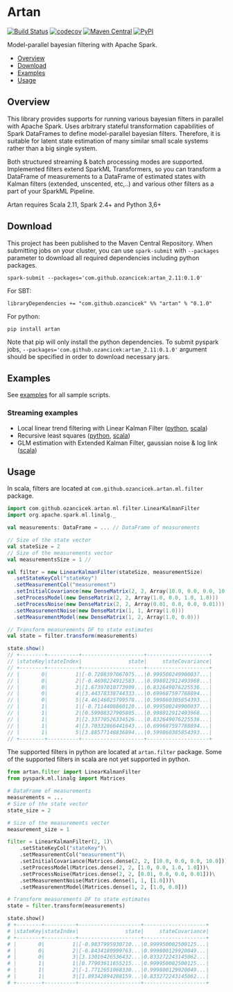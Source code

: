 # Artan
[![Build Status](https://travis-ci.com/ozancicek/artan.svg?branch=master)](https://travis-ci.com/ozancicek/artan)
[![codecov](https://codecov.io/gh/ozancicek/artan/branch/master/graph/badge.svg)](https://codecov.io/gh/ozancicek/artan)
[![Maven Central](https://img.shields.io/maven-central/v/com.github.ozancicek/artan_2.11)](https://mvnrepository.com/artifact/com.github.ozancicek/artan)
[![PyPI](https://img.shields.io/pypi/v/artan)](https://pypi.org/project/artan/)

Model-parallel bayesian filtering with Apache Spark.

- [Overview](#overview)
- [Download](#download)
- [Examples](#examples)
- [Usage](#usage)

## Overview

This library provides supports for running various bayesian filters in parallel with Apache Spark. Uses arbitrary
stateful transformation capabilities of Spark DataFrames to define model-parallel bayesian filters. Therefore, it
is suitable for latent state estimation of many similar small scale systems rather than a big single system.

Both structured streaming & batch processing modes are supported. Implemented filters extend SparkML Transformers, so
you can transform a DataFrame of measurements to a DataFrame of estimated states with Kalman filters
(extended, unscented, etc,..) and various other filters as a part of your SparkML Pipeline.

Artan requires Scala 2.11, Spark 2.4+ and Python 3,6+


## Download

This project has been published to the Maven Central Repository. When submitting jobs on your cluster, you can use
`spark-submit` with `--packages` parameter to download all required dependencies including python packages.

    spark-submit --packages='com.github.ozancicek:artan_2.11:0.1.0'

For SBT:

    libraryDependencies += "com.github.ozancicek" %% "artan" % "0.1.0"

For python:

    pip install artan

Note that pip will only install the python dependencies. To submit pyspark jobs, `--packages='com.github.ozancicek:artan_2.11:0.1.0'` argument should be specified in order to download necessary jars.


## Examples

See [examples](examples/src/main) for all sample scripts.

### Streaming examples
- Local linear trend filtering with Linear Kalman Filter ([python](examples/src/main/python/streaming/lkf_rate_source_llt.py), [scala](examples/src/main/scala/com/ozancicek/artan/examples/streaming/LKFRateSourceLLT.scala))
- Recursive least squares ([python](examples/src/main/python/streaming/rls_rate_source_ols.py), [scala](examples/src/main/scala/com/ozancicek/artan/examples/streaming/RLSRateSourceOLS.scala))
- GLM estimation with Extended Kalman Filter, gaussian noise & log link ([scala](examples/src/main/scala/com/ozancicek/artan/examples/streaming/EKFRateSourceGLMLog.scala))


## Usage

In scala, filters are located at `com.github.ozancicek.artan.ml.filter` package.

```scala
import com.github.ozancicek.artan.ml.filter.LinearKalmanFilter
import org.apache.spark.ml.linalg._

val measurements: DataFrame = ... // DataFrame of measurements

// Size of the state vector
val stateSize = 2
// Size of the measurements vector
val measurementsSize = 1 //

val filter = new LinearKalmanFilter(stateSize, measurementSize)
  .setStateKeyCol("stateKey")
  .setMeasurementCol("measurement")
  .setInitialCovariance(new DenseMatrix(2, 2, Array(10.0, 0.0, 0.0, 10.0)))
  .setProcessModel(new DenseMatrix(2, 2, Array(1.0, 0.0, 1.0, 1.0)))
  .setProcessNoise(new DenseMatrix(2, 2, Array(0.01, 0.0, 0.0, 0.01)))
  .setMeasurementNoise(new DenseMatrix(1, 1, Array(1.0)))
  .setMeasurementModel(new DenseMatrix(1, 2, Array(1.0, 0.0)))

// Transform measurements DF to state estimates
val state = filter.transform(measurements)

state.show()
// +--------+----------+--------------------+--------------------+
// |stateKey|stateIndex|               state|     stateCovariance|
// +--------+----------+--------------------+--------------------+
// |       0|         1|[-0.7208397067075...|0.999500249900037...|
// |       0|         2|[-0.4690224912583...|0.998012912493968...|
// |       0|         3|[1.67397010773909...|0.832649076225536...|
// |       0|         4|[3.44378338744333...|0.699687597788894...|
// |       0|         5|[4.46146025799578...|0.599860305854393...|
// |       1|         1|[-0.7114408860120...|0.999500249900037...|
// |       1|         2|[0.59908327905805...|0.998012912493968...|
// |       1|         3|[2.33770526334526...|0.832649076225536...|
// |       1|         4|[3.70332866441643...|0.699687597788894...|
// |       1|         5|[3.88577148836894...|0.599860305854393...|
// +--------+----------+--------------------+--------------------+
```

The supported filters in python are located at `artan.filter` package. Some of the supported filters in scala are
not yet supported in python.

```python
from artan.filter import LinearKalmanFilter
from pyspark.ml.linalg import Matrices

# DataFrame of measurements
measurements = ...
# Size of the state vector
state_size = 2

# Size of the measurements vector
measurement_size = 1

filter = LinearKalmanFilter(2, 1)\
    .setStateKeyCol("stateKey")\
    .setMeasurementCol("measurement")\
    .setInitialCovariance(Matrices.dense(2, 2, [10.0, 0.0, 0.0, 10.0]))\
    .setProcessModel(Matrices.dense(2, 2, [1.0, 0.0, 1.0, 1.0]))\
    .setProcessNoise(Matrices.dense(2, 2, [0.01, 0.0, 0.0, 0.01]))\
    .setMeasurementNoise(Matrices.dense(1, 1, [1.0]))\
    .setMeasurementModel(Matrices.dense(1, 2, [1.0, 0.0]))

# Transform measurements DF to state estimates
state = filter.transform(measurements)

state.show()
# +--------+----------+--------------------+--------------------+
# |stateKey|stateIndex|               state|     stateCovariance|
# +--------+----------+--------------------+--------------------+
# |       0|         1|[-0.9837995930710...|0.999950002500125...|
# |       0|         2|[-0.8434180999763...|0.999800129920049...|
# |       0|         3|[3.13016426536432...|0.833272243145062...|
# |       1|         1|[0.77903611655215...|0.999950002500125...|
# |       1|         2|[-1.7712651068330...|0.999800129920049...|
# |       1|         3|[1.89342894288159...|0.833272243145062...|
# +--------+----------+--------------------+--------------------+

```
